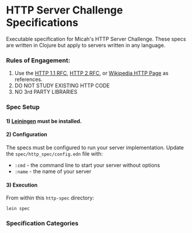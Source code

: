 # HTTP Server Challenge Specifications

Executable specification for Micah's HTTP Server Challenge.  These specs are written in Clojure but apply to servers 
written in any language.

### Rules of Engagement:
 1) Use the [HTTP 1.1 RFC](https://tools.ietf.org/html/rfc7231), [HTTP 2 RFC](https://tools.ietf.org/html/rfc7540), or 
 [Wikipedia HTTP Page](https://en.wikipedia.org/wiki/Hypertext_Transfer_Protocol) as references.
 2) DO NOT STUDY EXISTING HTTP CODE
 3) NO 3rd PARTY LIBRARIES

###  Spec Setup

#### 1) [Leiningen](https://leiningen.org/) must be installed.
 
#### 2) Configuration

The specs must be configured to run your server implementation.  Update the `spec/http_spec/config.edn` file with:

 * `:cmd` - the command line to start your server without options
 * `:name` - the name of your server

#### 3) Execution

From within this `http-spec` directory:

    lein spec  
 
    
### Specification Categories

